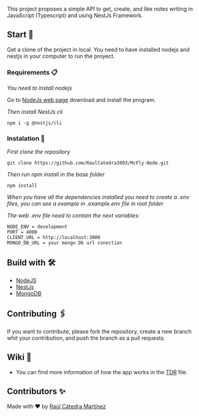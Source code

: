 This project proposes a simple API to get, create, and like notes writing in JavaScript (Typescript) and using NestJs Framework.

## Start 🚀

Get a clone of the project in local. You need to have installed nodejs and nestjs
in your computer to run the proyect.

### Requirements 📋

_You need to install nodejs_

Go to [NodeJs web page](https://nodejs.org/es/) download and install the
program.

_Then install NestJs cli_

```
npm i -g @nestjs/cli
```

### Instalation 🔧

_First clone the repository_

```
git clone https://github.com/RaulCatedra3003/McFly-Node.git
```

_Then run npm install in the base folder_

```
npm install
```

_When you have all the dependencies installed you need to create a .env files, you can see a example in .example.env
file in root folder_

_The web .env file need to contain the next variables:_

```
NODE_ENV = development
PORT = 4000
CLIENT_URL = http://localhost:3000
MONGO_DB_URL = your mongo Db url conection
```

## Build with 🛠️

- [NodeJS](https://nodejs.org/es/)
- [NestJs](https://nestjs.com/)
- [MongoDB](https://www.mongodb.com/)

## Contributing 🖇️

If you want to contribute, please fork the repository, create a new branch whit
your contribution, and push the branch as a pull requests.

## Wiki 📖

- You can find more information of how the app works in the
  [TDR](./documentation/TDR.md) file.

## Contributors ✨

Made with ❤ by [Raúl Cátedra Martínez](https://github.com/RaulCatedra3003)
